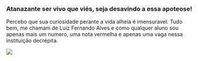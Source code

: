 ### Atanazante ser vivo que viés, seja desavindo a essa apoteose!

Percebo que sua curiosidade perante a vida alheia é imensuravel. Tudo bem, me chamam de Luiz Fernando Alves e como qualquer aluno sou apenas mais um  numero, uma nota vermelha e apenas uma vaga nessa instituição decrépita.

![](https://github.com/AlvesFERN/AlvesFERN/assets/168771924/7e6e52da-a73c-4795-a209-6eb6e2d28b54)
